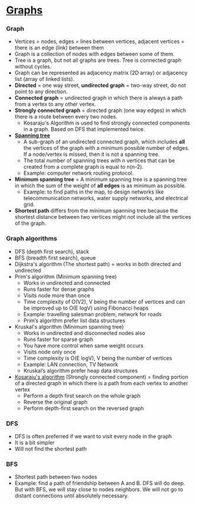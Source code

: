 # [Graphs](https://github.com/Rustam-Z/data-structures-and-algorithms#graphs)

### Graph
- Vertices = nodes, edges = lines between vertices, adjacent vertices = there is an edge (link) between them 
- Graph is a collection of nodes with edges between some of them.
- Tree is a graph, but not all graphs are trees. Tree is connected graph without cycles.
- Graph can be represented as adjacency matrix (2D array) or adjacency list (array of linked lists).
- **Directed** = one way street, **undirected graph** = two-way street, do not point to any direction.
- **Connected graph** = undirected graph in which there is always a path from a vertex to any other vertex.
- **Strongly connected graph** = directed graph (one way edges) in which there is a route between every two nodes.
  - Kosaraju's Algorithm is used to find strongly connected components in a graph. Based on DFS that implemented twice.
- [**Spanning tree**](https://www.programiz.com/dsa/spanning-tree-and-minimum-spanning-tree) 
  - A sub-graph of an undirected connected graph, which includes **all** the vertices of the graph with a minimum possible number of edges. If a node/vertex is missed, then it is not a spanning tree.
  - The total number of spanning trees with n vertices that can be created from a complete graph is equal to n(n-2).
  - Example: computer network routing protocol.
- **Minimum spanning tree** = A minimum spanning tree is a spanning tree in which the sum of the weight of **all edges** is as minimum as possible.
  - Example: to find paths in the map, to design networks like telecommunication networks, water supply networks, and electrical grid.
- **Shortest path** differs from the minimum spanning tree because the shortest distance between two vertices might not include all the vertices of the graph.

### Graph algorithms
- DFS (depth first search), stack
- BFS (breadth first search), queue
- Dijkstra's algorithm (The shortest path) = works in both directed and undirected
- Prim's algorithm (Minimum spanning tree)
  - Works in undirected and connected
  - Runs faster for dense graphs 
  - Visits node more than once
  - Time complexity of O(V2), V being the number of vertices and can be improved up to O(E logV) using Fibonacci heaps
  - Example: travelling salesman problem, network for roads
  - Prim’s algorithm prefer list data structures
- Kruskal's algorithm (Minimum spanning tree)
  - Works in undirected and disconnected nodes also
  - Runs faster for sparse graph
  - You have more control when same weight occurs
  - Visits node only once
  - Time complexity is O(E logV), V being the number of vertices
  - Example: LAN connection, TV Network
  - Kruskal’s algorithm prefer heap data structures
- [Kosaraju's algorithm](https://www.programiz.com/dsa/strongly-connected-components) (Strongly connected component) = finding portion of a directed graph in which there is a path from each vertex to another vertex
  - Perform a depth first search on the whole graph
  - Reverse the original graph
  - Perform depth-first search on the reversed graph

### DFS
- DFS is often preferred if we want to visit every node in the graph
- It is a bit simpler
- Will not find the shortest path

### BFS
- Shortest path between two nodes
- Example: find a path of friendship between A and B. DFS will do deep. But with BFS, we will stay close to nodes neighbors. We will not go to distant connections until absolutely necessary.
